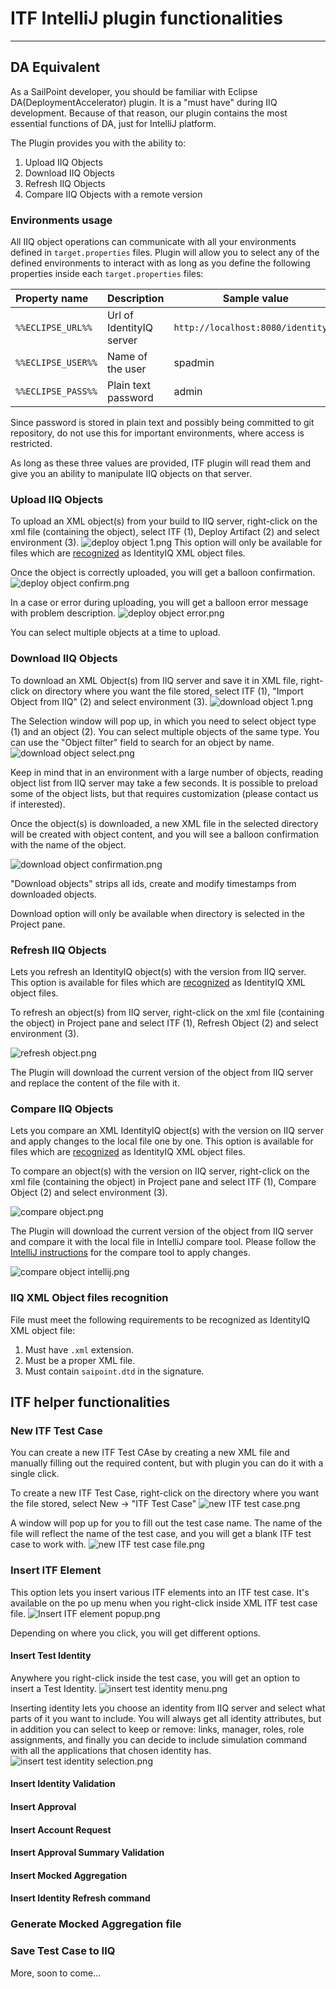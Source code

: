 # ITF IntelliJ plugin functionalities

* * *

## DA Equivalent

As a SailPoint developer, you should be familiar with Eclipse DA(DeploymentAccelerator) plugin. It is a "must have" during IIQ development.
Because of that reason, our plugin contains the most essential functions of DA, just for IntelliJ platform.

The Plugin provides you with the ability to:

1. Upload IIQ Objects 
2. Download IIQ Objects
3. Refresh IIQ Objects
4. Compare IIQ Objects with a remote version

### Environments usage

All IIQ object operations can communicate with all your environments defined in `target.properties` files. 
Plugin will allow you to select any of the defined environments to interact with as long as you define the following 
properties inside each `target.properties` files:

| **Property name**  | **Description**          | Sample value                       |
|:-------------------|--------------------------|------------------------------------|
| `%%ECLIPSE_URL%%`  | Url of IdentityIQ server | `http://localhost:8080/identityiq` |
| `%%ECLIPSE_USER%%` | Name of the user         | spadmin                            |
| `%%ECLIPSE_PASS%%` | Plain text password      | admin                              |

<div class="my_note">
    Since password is stored in plain text and possibly being committed to git repository, do not use this for important environments, where access is restricted. 
</div> 

As long as these three values are provided, ITF plugin will read them and give you an ability to manipulate IIQ objects on that server.

### Upload IIQ Objects

To upload an XML object(s) from your build to IIQ server, right-click on the xml file (containing the object), select ITF (1), 
Deploy Artifact (2) and select environment (3).
![deploy object 1.png](assets%2Fimages%2Fdeploy%20object%201.png)
This option will only be available for files which are [recognized](#iiq-xml-object-files-recognition) as IdentityIQ XML object files.

Once the object is correctly uploaded, you will get a balloon confirmation.
![deploy object confirm.png](assets%2Fimages%2Fdeploy%20object%20confirm.png)

In a case or error during uploading, you will get a balloon error message with problem description. 
![deploy object error.png](assets%2Fimages%2Fdeploy%20object%20error.png)

You can select multiple objects at a time to upload.  

### Download IIQ Objects

To download an XML Object(s) from IIQ server and save it in XML file, 
right-click on directory where you want the file stored, select ITF (1), "Import Object from IIQ" (2) and select environment (3).
![download object 1.png](assets%2Fimages%2Fdownload%20object%201.png)

The Selection window will pop up, in which you need to select object type (1) and an object (2).
You can select multiple objects of the same type. You can use the "Object filter" field to search for an object by name.  
![download object select.png](assets%2Fimages%2Fdownload%20object%20select.png)

<div class="my_info">
Keep in mind that in an environment with a large number of objects, reading object list from IIQ server may take a few seconds.
It is possible to preload some of the object lists, but that requires customization (please contact us if interested). 
</div>

Once the object(s) is downloaded, a new XML file in the selected directory will be created with object content, and 
you will see a balloon confirmation with the name of the object.

![download object confirmation.png](assets%2Fimages%2Fdownload%20object%20confirmation.png)

<div class="my_info">
"Download objects" strips all ids, create and modify timestamps from downloaded objects.
</div>

Download option will only be available when directory is selected in the Project pane.

### Refresh IIQ Objects

Lets you refresh an IdentityIQ object(s) with the version from IIQ server.
This option is available for files which are [recognized](#iiq-xml-object-files-recognition) as IdentityIQ XML object files.

To refresh an object(s) from IIQ server, right-click on the xml file (containing the object) in Project pane and 
select ITF (1), Refresh Object (2) and select environment (3).

![refresh object.png](assets%2Fimages%2Frefresh%20object.png)

The Plugin will download the current version of the object from IIQ server and replace the content of the file with it.

### Compare IIQ Objects

Lets you compare an XML IdentityIQ object(s) with the version on IIQ server and apply changes to the local file one by one.
This option is available for files which are [recognized](#iiq-xml-object-files-recognition) as IdentityIQ XML object files.

To compare an object(s) with the version on IIQ server, right-click on the xml file (containing the object) in Project pane and
select ITF (1), Compare Object (2) and select environment (3).

![compare object.png](assets%2Fimages%2Fcompare%20object.png)

The Plugin will download the current version of the object from IIQ server 
and compare it with the local file in IntelliJ compare tool. 
Please follow the [IntelliJ instructions](https://www.jetbrains.com/help/idea/differences-viewer.html) for the compare tool 
to apply changes. 

![compare object intellij.png](assets%2Fimages%2Fcompare%20object%20intellij.png)

### IIQ XML Object files recognition

File must meet the following requirements to be recognized as IdentityIQ XML object file:

1. Must have `.xml` extension.
2. Must be a proper XML file.
3. Must contain `saipoint.dtd` in the signature.

## ITF helper functionalities

### New ITF Test Case
You can create a new ITF Test CAse by creating a new XML file and manually filling out the required content, 
but with plugin you can do it with a single click.

To create a new ITF Test Case, right-click on the directory where you want the file stored, 
select New -> "ITF Test Case" 
![new ITF test case.png](assets%2Fimages%2Fnew%20ITF%20test%20case.png)

A window will pop up for you to fill out the test case name. The name of the file will reflect the name of the test case, 
and you will get a blank ITF test case to work with.
![new ITF test case file.png](assets%2Fimages%2Fnew%20ITF%20test%20case%20file.png)

### Insert ITF Element

This option lets you insert various ITF elements into an ITF test case. 
It's available on the po up menu when you right-click inside XML ITF test case file. 
![Insert ITF element popup.png](assets%2Fimages%2FInsert%20ITF%20element%20popup.png)

Depending on where you click, you will get different options.

#### Insert Test Identity

Anywhere you right-click inside the test case, you will get an option to insert a Test Identity.
![insert test identity menu.png](assets%2Fimages%2Finsert%20test%20identity%20menu.png)

Inserting identity lets you choose an identity from IIQ server and select what parts of it you want to include.
You will always get all identity attributes, but in addition you can select to keep or remove: links, manager, 
roles, role assignments, and finally you can decide to include simulation command with all the applications that chosen identity has.   
![insert test identity selection.png](assets%2Fimages%2Finsert%20test%20identity%20selection.png)

#### Insert Identity Validation

#### Insert Approval

#### Insert Account Request

#### Insert Approval Summary Validation

#### Insert Mocked Aggregation

#### Insert Identity Refresh command

### Generate Mocked Aggregation file

### Save Test Case to IIQ

More, soon to come...